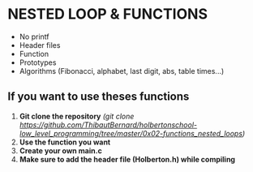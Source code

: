 # NESTED LOOP & FUNCTIONS 

* No printf 
* Header files
* Function 
* Prototypes 
* Algorithms (Fibonacci, alphabet, last digit, abs, table times...)

## If you want to use theses functions 
  1. **Git clone the repository** *(git clone https://github.com/ThibautBernard/holbertonschool-low_level_programming/tree/master/0x02-functions_nested_loops)*
  2. **Use the function you want**
  3. **Create your own main.c** 
  4. **Make sure to add the header file (Holberton.h) while compiling** 
  
